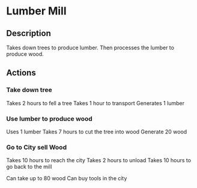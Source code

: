 # Lumber Mill

## Description
Takes down trees to produce lumber. Then processes the lumber to produce wood.

## Actions
### Take down tree
Takes 2 hours to fell a tree
Takes 1 hour to transport
Generates 1 lumber

### Use lumber to produce wood
Uses 1 lumber
Takes 7 hours to cut the tree into wood
Generate 20 wood

### Go to City sell Wood
Takes 10 hours to reach the city
Takes 2 hours to unload
Takes 10 hours to go back to the mill

Can take up to 80 wood
Can buy tools in the city
